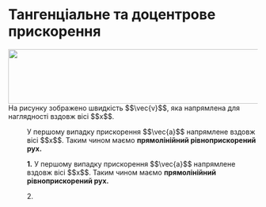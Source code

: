 # Тангенцiальне та доцентрове прискорення

<img class="image" width="600" height="110" src="https://rawgit.com/chudaol/ed-era-book-physics/master/images/chapter_3/10.png">
<br>
<div class="p3">На рисунку зображено швидкiсть $$\vec{v}$$, яка напрямлена для наглядностi вздовж вiсi $$x$$.</div>
<p style="margin-left:1cm;">У першому випадку прискорення $$\vec{a}$$ напрямлене вздовж вiсi $$x$$. Таким чином маємо <b>прямолiнiйний рiвноприскорений рух.</b></p>

<p style="margin-left:1cm;">
<b>1.</b> У першому випадку прискорення $$\vec{a}$$ напрямлене вздовж вiсi $$x$$. Таким чином маємо <b>прямолiнiйний рiвноприскорений рух.</b></p>
<p style="margin-left:1cm;">2. 
